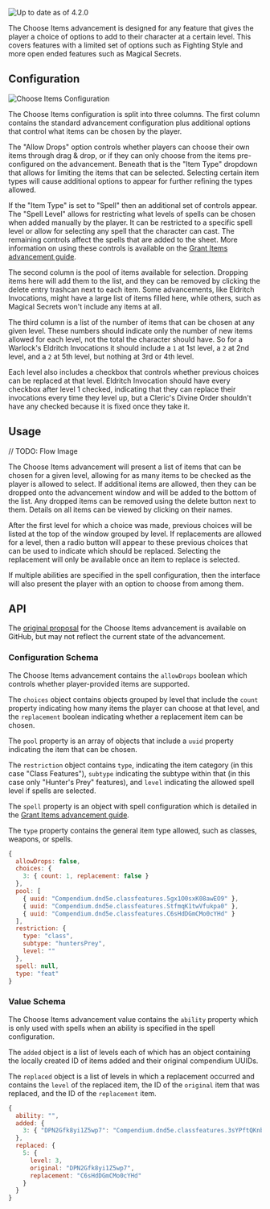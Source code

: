 ![Up to date as of 4.2.0](https://img.shields.io/static/v1?label=dnd5e&message=4.2.0&color=informational)

The Choose Items advancement is designed for any feature that gives the player a choice of options to add to their character at a certain level. This covers features with a limited set of options such as Fighting Style and more open ended features such as Magical Secrets.

## Configuration

![Choose Items Configuration](https://raw.githubusercontent.com/foundryvtt/dnd5e/publish-wiki/wiki/images/advancement/item-choice-configuration.jpg)

The Choose Items configuration is split into three columns. The first column contains the standard advancement configuration plus additional options that control what items can be chosen by the player.

The "Allow Drops" option controls whether players can choose their own items through drag & drop, or if they can only choose from the items pre-configured on the advancement. Beneath that is the "Item Type" dropdown that allows for limiting the items that can be selected. Selecting certain item types will cause additional options to appear for further refining the types allowed.

If the "Item Type" is set to "Spell" then an additional set of controls appear. The "Spell Level" allows for restricting what levels of spells can be chosen when added manually by the player. It can be restricted to a specific spell level or allow for selecting any spell that the character can cast. The remaining controls affect the spells that are added to the sheet. More information on using these controls is available on the [Grant Items advancement guide](Advancement-Type-Grant-Items).

The second column is the pool of items available for selection. Dropping items here will add them to the list, and they can be removed by clicking the delete entry trashcan next to each item. Some advancements, like Eldritch Invocations, might have a large list of items filled here, while others, such as Magical Secrets won't include any items at all.

The third column is a list of the number of items that can be chosen at any given level. These numbers should indicate only the number of new items allowed for each level, not the total the character should have. So for a Warlock's Eldritch Invocations it should include a `1` at 1st level, a `2` at 2nd level, and a `2` at 5th level, but nothing at 3rd or 4th level.

Each level also includes a checkbox that controls whether previous choices can be replaced at that level. Eldritch Invocation should have every checkbox after level 1 checked, indicating that they can replace their invocations every time they level up, but a Cleric's Divine Order shouldn't have any checked because it is fixed once they take it.

## Usage

// TODO: Flow Image

The Choose Items advancement will present a list of items that can be chosen for a given level, allowing for as many items to be checked as the player is allowed to select. If additional items are allowed, then they can be dropped onto the advancement window and will be added to the bottom of the list. Any dropped items can be removed using the delete button next to them. Details on all items can be viewed by clicking on their names.

After the first level for which a choice was made, previous choices will be listed at the top of the window grouped by level. If replacements are allowed for a level, then a radio button will appear to these previous choices that can be used to indicate which should be replaced. Selecting the replacement will only be available once an item to replace is selected.

If multiple abilities are specified in the spell configuration, then the interface will also present the player with an option to choose from among them.

## API

The [original proposal](https://github.com/foundryvtt/dnd5e/issues/1401) for the Choose Items advancement is available on GitHub, but may not reflect the current state of the advancement.

### Configuration Schema

The Choose Items advancement contains the `allowDrops` boolean which controls whether player-provided items are supported.

The `choices` object contains objects grouped by level that include the `count` property indicating how many items the player can choose at that level, and the `replacement` boolean indicating whether a replacement item can be chosen.

The `pool` property is an array of objects that include a `uuid` property indicating the item that can be chosen.

The `restriction` object contains `type`, indicating the item category (in this case "Class Features"), `subtype` indicating the subtype within that (in this case only "Hunter's Prey" features), and `level` indicating the allowed spell level if spells are selected.

The `spell` property is an object with spell configuration which is detailed in the [Grant Items advancement guide](Advancement-Type-Grant-Items).

The `type` property contains the general item type allowed, such as classes, weapons, or spells.

```javascript
{
  allowDrops: false,
  choices: {
    3: { count: 1, replacement: false }
  },
  pool: [
    { uuid: "Compendium.dnd5e.classfeatures.5gx1O0sxK08awEO9" },
    { uuid: "Compendium.dnd5e.classfeatures.StfmqK1twVfukpa0" },
    { uuid: "Compendium.dnd5e.classfeatures.C6sHdDGmCMo0cYHd" }
  ],
  restriction: {
    type: "class",
    subtype: "huntersPrey",
    level: ""
  },
  spell: null,
  type: "feat"
}
```

### Value Schema

The Choose Items advancement value contains the `ability` property which is only used with spells when an ability is specified in the spell configuration.

The `added` object is a list of levels each of which has an object containing the locally created ID of items added and their original compendium UUIDs.

The `replaced` object is a list of levels in which a replacement occurred and contains the `level` of the replaced item, the ID of the `original` item that was replaced, and the ID of the `replacement` item.

```javascript
{
  ability: "",
  added: {
    3: { "DPN2Gfk8yi1Z5wp7": "Compendium.dnd5e.classfeatures.3sYPftQKnbbVnHrh" }
  },
  replaced: {
    5: {
      level: 3,
      original: "DPN2Gfk8yi1Z5wp7",
      replacement: "C6sHdDGmCMo0cYHd"
    }
  }
}
```

